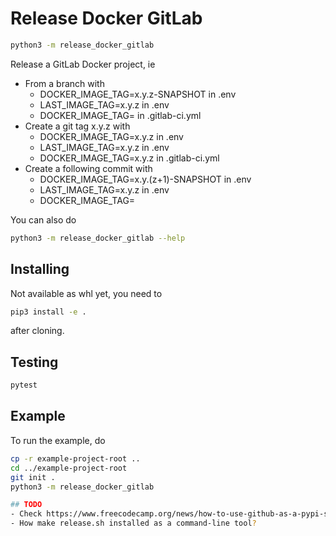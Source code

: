 
# Release Docker GitLab

```bash
python3 -m release_docker_gitlab
```

Release a GitLab Docker project, ie
- From a branch with 
    - DOCKER_IMAGE_TAG=x.y.z-SNAPSHOT in .env
    - LAST_IMAGE_TAG=x.y.z in .env
    - DOCKER_IMAGE_TAG=<any string> in .gitlab-ci.yml
- Create a git tag x.y.z with
    - DOCKER_IMAGE_TAG=x.y.z in .env
    - LAST_IMAGE_TAG=x.y.z in .env
    - DOCKER_IMAGE_TAG=x.y.z in .gitlab-ci.yml
- Create a following commit with
    - DOCKER_IMAGE_TAG=x.y.(z+1)-SNAPSHOT in .env
    - LAST_IMAGE_TAG=x.y.z in .env
    - DOCKER_IMAGE_TAG=<any string>

You can also do
```bash
python3 -m release_docker_gitlab --help
```

## Installing

Not available as whl yet, you need to 

```bash
pip3 install -e .
```

after cloning.

## Testing

```bash
pytest
```

## Example

To run the example, do
```bash
cp -r example-project-root ..
cd ../example-project-root
git init .
python3 -m release_docker_gitlab

## TODO
- Check https://www.freecodecamp.org/news/how-to-use-github-as-a-pypi-server-1c3b0d07db2/ to distribute via github.
- How make release.sh installed as a command-line tool?
